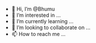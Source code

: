 - 👋 Hi, I’m @Bhumu
- 👀 I’m interested in ...
- 🌱 I’m currently learning ...
- 💞️ I’m looking to collaborate on ...
- 📫 How to reach me ...

<!---
Bhumu/Bhumu is a ✨ special ✨ repository because its `README.md` (this file) appears on your GitHub profile.
You can click the Preview link to take a look at your changes.
--->
